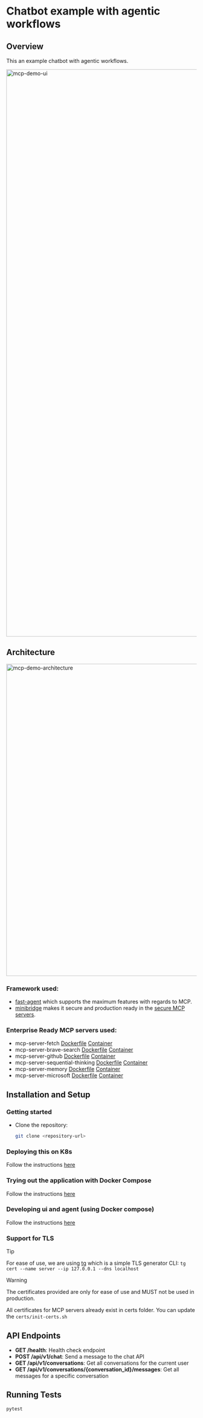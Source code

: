 # Chatbot example with agentic workflows

## Overview

This an example chatbot with agentic workflows.

<img width="1499" alt="mcp-demo-ui" src="https://github.com/user-attachments/assets/13303412-8f33-4785-a796-e7efdf1d753e" />

## Architecture 

<img width="825" alt="mcp-demo-architecture" src="https://github.com/user-attachments/assets/b11ad1ce-bff8-4edf-bf85-8f89aeb0e9da" />

### Framework used:

- [fast-agent](https://github.com/evalstate/fast-agent) which supports the maximum features with regards to MCP.
- [minibridge](https://github.com/acuvity/minibridge) makes it secure and production ready in the [secure MCP servers](https://mcp.acuvity.ai).

### Enterprise Ready MCP servers used:

- mcp-server-fetch [Dockerfile](https://github.com/acuvity/mcp-servers-registry/tree/main/mcp-server-fetch) [Container](https://hub.docker.com/r/acuvity/mcp-server-fetch)
- mcp-server-brave-search [Dockerfile](https://github.com/acuvity/mcp-servers-registry/tree/main/mcp-server-brave-search) [Container](https://hub.docker.com/r/acuvity/mcp-server-brave-search)
- mcp-server-github [Dockerfile](https://github.com/acuvity/mcp-servers-registry/tree/main/mcp-server-github) [Container](https://hub.docker.com/r/acuvity/mcp-server-github)
- mcp-server-sequential-thinking [Dockerfile](https://github.com/acuvity/mcp-servers-registry/tree/main/mcp-server-sequential-thinking) [Container](https://hub.docker.com/r/acuvity/mcp-server-sequential-thinking)
- mcp-server-memory [Dockerfile](https://github.com/acuvity/mcp-servers-registry/tree/main/mcp-server-memory) [Container](https://hub.docker.com/r/acuvity/mcp-server-memory)
- mcp-server-microsoft [Dockerfile](https://github.com/acuvity/mcp-servers-registry/tree/main/mcp-server-microsoft) [Container](https://hub.docker.com/r/acuvity/mcp-server-microsoft)

## Installation and Setup

### Getting started

- Clone the repository:

  ```bash
  git clone <repository-url>
  ```

### Deploying this on K8s

Follow the instructions [here](./deploy/k8s/README.md)

### Trying out the application with Docker Compose

Follow the instructions [here](./deploy/compose/README.md#trying-out-the-application-with-docker)

### Developing ui and agent (using Docker compose)

Follow the instructions [here](./deploy/compose/README.md#developing-ui-and-agent)

### Support for TLS

> [!TIP]
> For ease of use, we are using [tg](https://github.com/acuvity/tg) which is a simple
> TLS generator CLI: `tg cert --name server --ip 127.0.0.1 --dns localhost`

> [!WARNING]
> The certificates provided are only for ease of use and MUST not be used in production.

All certificates for MCP servers already exist in certs folder. You can update the `certs/init-certs.sh`

## API Endpoints

- **GET /health**: Health check endpoint
- **POST /api/v1/chat**: Send a message to the chat API
- **GET /api/v1/conversations**: Get all conversations for the current user
- **GET /api/v1/conversations/{conversation_id}/messages**: Get all messages for a specific conversation

## Running Tests

```bash
pytest
```
